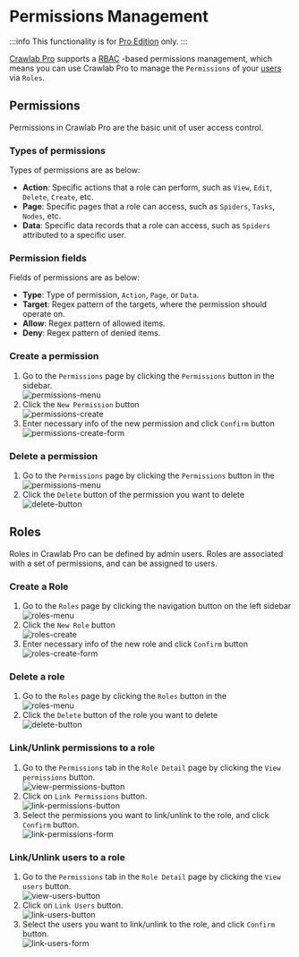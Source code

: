 # Permissions Management

:::info
This functionality is for [Pro Edition](https://www.crawlab.cn/en/prices) only.
:::

[Crawlab Pro](https://www.crawlab.cn/en/prices) supports a [RBAC](https://www.imperva.com/learn/data-security/role-based-access-control-rbac/)
-based permissions management, which means you can use Crawlab Pro to manage the `Permissions`
of your [users](../user) via `Roles`.

## Permissions

Permissions in Crawlab Pro are the basic unit of user access control.

### Types of permissions

Types of permissions are as below:

- **Action**: Specific actions that a role can perform, such as `View`, `Edit`, `Delete`, `Create`, etc.
- **Page**: Specific pages that a role can access, such as `Spiders`, `Tasks`, `Nodes`, etc.
- **Data**: Specific data records that a role can access, such as `Spiders` attributed to a specific user.

### Permission fields

Fields of permissions are as below:

- **Type**: Type of permission, `Action`, `Page`, or `Data`.
- **Target**: Regex pattern of the targets, where the permission should operate on.
- **Allow**: Regex pattern of allowed items.
- **Deny**: Regex pattern of denied items.

### Create a permission

1. Go to the `Permissions` page by clicking the `Permissions` button in the
   sidebar. <br/>![permissions-menu](/img/guide/permissions-menu.png)
2. Click the `New Permission` button <br/>![permissions-create](/img/guide/permissions-create.png)
3. Enter necessary info of the new permission and click `Confirm`
   button <br/>![permissions-create-form](/img/guide/permissions-create-form.png)

### Delete a permission

1. Go to the `Permissions` page by clicking the `Permissions` button in
   the <br/>![permissions-menu](/img/guide/permissions-menu.png)
2. Click the `Delete` button of the permission you want to delete <br/>![delete-button](/img/guide/delete-button.png)

## Roles

Roles in Crawlab Pro can be defined by admin users. Roles are associated with a set of permissions, and can be assigned
to users.

### Create a Role

1. Go to the `Roles` page by clicking the navigation button on the left sidebar <br/>![roles-menu](/img/guide/roles-menu.png)
2. Click the `New Role` button <br/>![roles-create](/img/guide/roles-create.png)
3. Enter necessary info of the new role and click `Confirm` button <br/>![roles-create-form](/img/guide/roles-create-form.png)

### Delete a role

1. Go to the `Roles` page by clicking the `Roles` button in
   the <br/>![roles-menu](/img/guide/roles-menu.png)
2. Click the `Delete` button of the role you want to delete <br/>![delete-button](/img/guide/delete-button.png)

### Link/Unlink permissions to a role

1. Go to the `Permissions` tab in the `Role Detail` page by clicking the `View permissions`
   button. <br/>![view-permissions-button](/img/guide/view-permissions-button.png)
2. Click on `Link Permissions` button. <br/>![link-permissions-button](/img/guide/link-permissions-button.png)
3. Select the permissions you want to link/unlink to the
   role, and click `Confirm` button. <br/>![link-permissions-form](/img/guide/link-permissions-form.png)

### Link/Unlink users to a role

1. Go to the `Permissions` tab in the `Role Detail` page by clicking the `View users`
   button. <br/>![view-users-button](/img/guide/view-users-button.png)
2. Click on `Link Users` button. <br/>![link-users-button](/img/guide/link-users-button.png)
3. Select the users you want to link/unlink to the
   role, and click `Confirm` button. <br/>![link-users-form](/img/guide/link-users-form.png)
